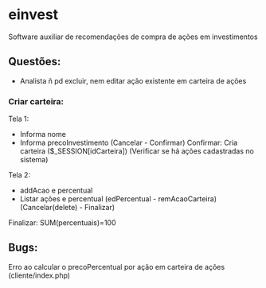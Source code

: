 # einvest
Software auxiliar de recomendações de compra de ações em investimentos

## Questões:
- Analista ñ pd excluir, nem editar ação existente em carteira de ações


### Criar carteira:

Tela 1:
- Informa nome
- Informa precoInvestimento
(Cancelar - Confirmar)
Confirmar: Cria carteira ($_SESSION[idCarteira]) (Verificar se há ações cadastradas no sistema)

Tela 2:
- addAcao e percentual
- Listar ações e percentual (edPercentual - remAcaoCarteira)
(Cancelar(delete) - Finalizar)

Finalizar: SUM(percentuais)=100


## Bugs:
Erro ao calcular o precoPercentual por ação em carteira de ações (cliente/index.php)